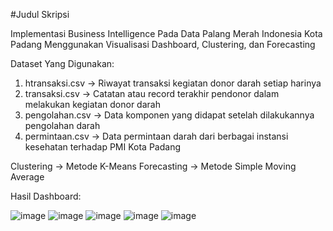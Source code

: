 #Judul Skripsi

Implementasi Business Intelligence Pada Data Palang Merah Indonesia Kota Padang Menggunakan Visualisasi Dashboard, Clustering, dan Forecasting

Dataset Yang Digunakan:
1. htransaksi.csv -> Riwayat transaksi kegiatan donor darah setiap harinya
2. transaksi.csv -> Catatan atau record terakhir pendonor dalam melakukan kegiatan donor darah
3. pengolahan.csv -> Data komponen yang didapat setelah dilakukannya pengolahan darah
4. permintaan.csv -> Data permintaan darah dari berbagai instansi kesehatan terhadap PMI Kota Padang


Clustering -> Metode K-Means
Forecasting -> Metode Simple Moving Average


Hasil Dashboard:

![image](https://github.com/user-attachments/assets/da23f58d-9f49-4701-87bf-6ccc2a9af7a4)
![image](https://github.com/user-attachments/assets/3c2028aa-d8ae-43de-b093-30071055c267)
![image](https://github.com/user-attachments/assets/040aecaf-a2ab-46f6-a34d-1c0d02fa2990)
![image](https://github.com/user-attachments/assets/ce6ecaa5-eb9a-4e43-a745-b9dd3749e213)
![image](https://github.com/user-attachments/assets/5b0e171f-a753-4390-a81f-0393e4a948a5)



